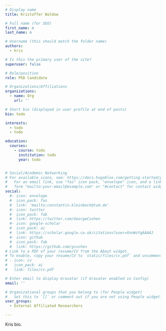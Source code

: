 ```yaml
---
# Display name
title: Kristoffer Waldow

# Full name (for SEO)
first_name: n
last_name: n

# Username (this should match the folder name)
authors:
  - kris

# Is this the primary user of the site?
superuser: false

# Role/position
role: PhD Candidate

# Organizations/Affiliations
organizations:
  - name: Org
    url: ''

# Short bio (displayed in user profile at end of posts)
bio: todo

interests:
  - todo
  - todo

education:
  courses:
    - course: todo 
      institution: todo
      year: todo


# Social/Academic Networking
# For available icons, see: https://docs.hugoblox.com/getting-started/page-builder/#icons
#   For an email link, use "fas" icon pack, "envelope" icon, and a link in the
#   form "mailto:your-email@example.com" or "#contact" for contact widget.
social:
  #- icon: envelope
  #  icon_pack: fas
  #  link: 'mailto:constantin.kleinbeck@tum.de'
  #- icon: twitter
  #  icon_pack: fab
  #  link: https://twitter.com/GeorgeCushen
  #- icon: google-scholar
  #  icon_pack: ai
  #  link: https://scholar.google.co.uk/citations?user=XnnWzYgAAAAJ
  #- icon: github
  #  icon_pack: fab
  #  link: https://github.com/gcushen
# Link to a PDF of your resume/CV from the About widget.
# To enable, copy your resume/CV to `static/files/cv.pdf` and uncomment the lines below.
# - icon: cv
#   icon_pack: ai
#   link: files/cv.pdf

# Enter email to display Gravatar (if Gravatar enabled in Config)
email: ''

# Organizational groups that you belong to (for People widget)
#   Set this to `[]` or comment out if you are not using People widget.
user_groups:
  - External Affiliated Researchers

---
```


Kris bio.


